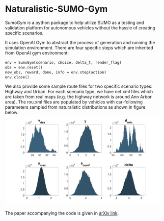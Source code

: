 # Naturalistic-SUMO-Gym

SumoGym is a python package to help utilize SUMO as a testing and validation platform for autonomous vehicles without the hassle of creating specific scenarios. 

It uses OpenAI Gym to abstract the process of generation and running the simulation environment. There are four specific steps which are inherited from OpenAI gym environment:
    
	env = SumoGym(scenario, choice, delta_t, render_flag)
	obs = env.reset()
	new_obs, reward, done, info = env.step(action)
	env.close()
	
We also provide some sample route files for two specific scenario types: Highway and Urban. For each scenario type, we have net.xml files which are taken from real maps (e.g. the highway network is around Ann Arbor area). The rou.xml files are populated by vehicles with car-following parameters sampled from naturalistic distributions as shown in figure below:
![Highway IDM parameters](/images/Parameter_IDM_highway.png)

The paper accompanying the code is given in [arXiv link](https://arxiv.org/abs/2109.11620).